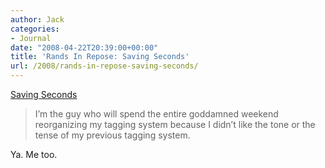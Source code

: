 ```yaml
---
author: Jack
categories:
- Journal
date: "2008-04-22T20:39:00+00:00"
title: 'Rands In Repose: Saving Seconds'
url: /2008/rands-in-repose-saving-seconds/
---
```


[Saving Seconds][1]

> I’m the guy who will spend the entire goddamned weekend reorganizing my tagging system because I didn’t like the tone or the tense of my previous tagging system.

Ya. Me too.

 [1]: http://www.randsinrepose.com/archives/2008/04/21/saving_seconds.html